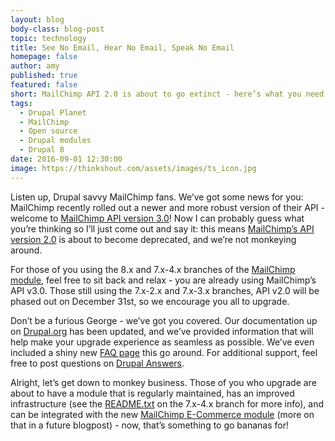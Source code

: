 ```yaml
---
layout: blog
body-class: blog-post
topic: technology
title: See No Email, Hear No Email, Speak No Email
homepage: false
author: amy
published: true
featured: false
short: MailChimp API 2.0 is about to go extinct - here’s what you need to know to be prepared.
tags:
  - Drupal Planet
  - MailChimp
  - Open source
  - Drupal modules
  - Drupal 8
date: 2016-09-01 12:30:00
image: https://thinkshout.com/assets/images/ts_icon.jpg
---
```

Listen up, Drupal savvy MailChimp fans. We’ve got some news for you: MailChimp recently rolled out a newer and more robust version of their API - welcome to [MailChimp API version 3.0](http://developer.mailchimp.com/documentation/mailchimp/)! Now I can probably guess what you’re thinking so I’ll just come out and say it: this means [MailChimp’s API version 2.0](https://apidocs.mailchimp.com/api/2.0/) is about to become deprecated, and we’re not monkeying around.

For those of you using the 8.x and 7.x-4.x branches of the [MailChimp module](https://www.drupal.org/project/mailchimp), feel free to sit back and relax - you are already using MailChimp’s API v3.0. Those still using the 7.x-2.x and 7.x-3.x branches, API v2.0 will be phased out on December 31st, so we encourage you all to upgrade. 

Don’t be a furious George - we’ve got you covered. Our documentation up on [Drupal.org](https://www.drupal.org/project/mailchimp) has been updated, and we’ve provided information that will help make your upgrade experience as seamless as possible. We’ve even included a shiny new [FAQ page](https://www.drupal.org/node/2793241) this go around. For additional support, feel free to post questions on [Drupal Answers](http://drupal.stackexchange.com/questions/tagged/mailchimp).

Alright, let’s get down to monkey business. Those of you who upgrade are about to have a module that is regularly maintained, has an improved infrastructure (see the [README.txt](http://cgit.drupalcode.org/mailchimp/tree/README.txt) on the 7.x-4.x branch for more info), and can be integrated with the new [MailChimp E-Commerce module](https://www.drupal.org/project/mailchimp_ecommerce) (more on that in a future blogpost) - now, that’s something to go bananas for!
